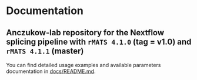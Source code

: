 # Documentation

## Anczukow-lab repository for the Nextflow splicing pipeline with `rMATS 4.1.0` (tag = v1.0) and `rMATS 4.1.1` (master)

You can find detailed usage examples and available parameters documentation in [docs/README.md](docs/README.md).

